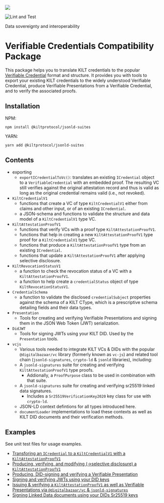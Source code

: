 [![](https://user-images.githubusercontent.com/39338561/122415864-8d6a7c00-cf88-11eb-846f-a98a936f88da.png)
](https://kilt.io)

![Lint and Test](https://github.com/KILTprotocol/sdk-js/workflows/Lint%20and%20Test/badge.svg)

Data sovereignty and interoperability

# Verifiable Credentials Compatibility Package

This package helps you to translate KILT credentials to the popular [Verifiable Credential](https://www.w3.org/TR/vc-data-model/) format and structure.
It provides you with tools to export your existing KILT credentials to the widely understood Verifiable Credential, produce Verifiable Presentations from a Verifiable Credential, and to verify the associated proofs.

## Installation

NPM:

```
npm install @kiltprotocol/jsonld-suites
```

YARN:

```
yarn add @kiltprotocol/jsonld-suites
```

## Contents

- exporting
  - `exportICredentialToVc()`: translates an existing `ICredential` object to a `VerifiableCredential` with an embedded proof.
    The resulting VC still verifies against the original attestation record and thus is valid as long as the original credential remains valid (i.e., not revoked).
- `KiltCredentialV1`
  - functions that create a VC of type `KiltCredentialV1` either from claims and other input, or of an existing `ICredential`.
  - a JSON-schema and functions to validate the structure and data model of a `KiltCredentialV1` type VC.
- `KiltAttestationProofV1`
  - functions that verify VCs with a proof type `KiltAttestationProofV1`.
  - functions that help in creating a new `KiltAttestationProofV1` type proof for a `KiltCredentialV1` type VC.
  - functions that produce a `KiltAttestationProofV1` type from an existing `ICredential`.
  - functions that update a `KiltAttestationProofV1` after applying selective disclosure.
- `KiltRevocationStatusV1`
  - a function to check the revocation status of a VC with a `KiltAttestationProofV1`.
  - a function to help create a `credentialStatus` object of type `KiltRevocationStatusV1`.
- `CredentialSchema`
  - a function to validate the disclosed `credentialSubject` properties against the schema of a KILT CType, which is a prescriptive schema detailing fields and their data types.
- `Presentation`
  - Tools for creating and verifying Verifiable Presentations and signing them in the JSON Web Token (JWT) serialization.
- `DidJWT`
  - Tools for signing JWTs using your KILT DID. Used by the `Presentation` tools.
- `vcjs`
  - Various tools needed to integrate KILT VCs & DIDs with the popular `@digitalbazaar/vc` library (formerly known as `vc-js`) and related tool chain (`jsonld-signatures`, `crypto-ld` & `jsonld` libraries), including:
  - A `jsonld-signatures` suite for creating and verifying `KiltAttestationProofV1` type proofs.
    - Addionally, a `ProofPurpose` class to be used in combination with that suite.
  - A `jsonld-signatures` suite for creating and verifying sr25519 linked data signatures.
    - Includes a `Sr25519VerificationKey2020` key class for use with `crypto-ld`.
  - JSON-LD context defintions for all types introduced here.
  - `documentLoader` implementations to load these contexts as well as KILT DID documents and their verification methods.

## Examples

See unit test files for usage examples.

- [Transforing an `ICredential` to a `KiltCredentialV1` with a `KiltAttestationProofV1`](./src/exportToVerifiableCredential.spec.ts)
- [Producing, verifying, and modifying (->selective disclosure) a `KiltAttestationProofV1`](./src/KiltAttestationProofV1.spec.ts)
- [Producing, DID-signing and verifying a Verifiable Presentation](./src/Presentation.spec.ts)
- [Signing and verifying JWTs using your DID keys](./src/DidJwt.spec.ts)
- [Issuing & verifying a `KiltAttestationProofV1` as well as Verifiable Presentations via `@digitalbazaar/vc` & `jsonld-signatures`](./src/vc-js/suites/KiltAttestationProofV1.spec.ts)
- [Signing Linked Data documents using your DIDs Sr25519 keys](./src/vc-js/suites/Sr25519Signature2020.spec.ts)
